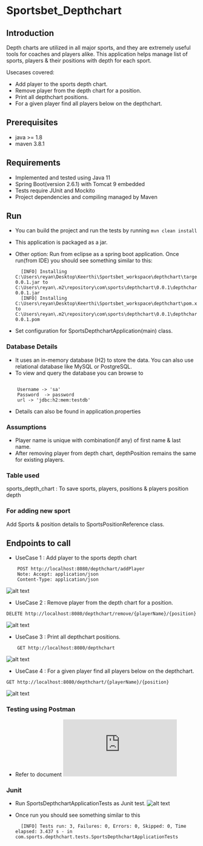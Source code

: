 # Sportsbet_Depthchart

## Introduction
Depth charts are utilized in all major sports, and they are extremely useful tools for coaches and players alike. This application helps manage list of sports, players & their positions with depth for each sport. 

Usecases covered:
* Add player to the sports depth chart.
* Remove player from the depth chart for a position.
* Print all depthchart positions.
* For a given player find all players below on the depthchart.

## Prerequisites
* java >= 1.8
* maven 3.8.1

## Requirements
* Implemented and tested using Java 11
* Spring Boot(version 2.6.1) with Tomcat 9 embedded
* Tests require JUnit and Mockito
* Project dependencies and compiling managed by Maven

## Run
* You can build the project and run the tests by running ```mvn clean install```
* This application is packaged as a jar.
* Other option: Run from eclipse as a spring boot application.
Once run(from IDE) you should see something similar to this:

		[INFO] Installing C:\Users\reyan\Desktop\Keerthi\Sportsbet_workspace\depthchart\target\depthchart-0.0.1.jar to C:\Users\reyan\.m2\repository\com\sports\depthchart\0.0.1\depthchart-0.0.1.jar
		[INFO] Installing C:\Users\reyan\Desktop\Keerthi\Sportsbet_workspace\depthchart\pom.xml to C:\Users\reyan\.m2\repository\com\sports\depthchart\0.0.1\depthchart-0.0.1.pom 
* Set configuration for SportsDepthchartApplication(main) class. 

### Database Details
* It uses an in-memory database (H2) to store the data. You can also use relational database like MySQL or PostgreSQL.
* To view and query the database you can browse to 

```http://localhost:8090/h2-console 

	Username -> 'sa'
	Password  -> password 
	url -> 'jdbc:h2:mem:testdb' 
```
* Details can also be found in application.properties

### Assumptions
* Player name is unique with combination(if any) of first name & last name.
* After removing player from depth chart, depthPosition remains the same for existing players.

### Table used
sports_depth_chart : To save sports, players, positions & players position depth

### For adding new sport
 Add Sports & position details to SportsPositionReference class.
 
## Endpoints to call

* UseCase 1 : Add player to the sports depth chart
```	
	POST http://localhost:8080/depthchart/addPlayer	
	Note: Accept: application/json
	Content-Type: application/json
```
![alt text](https://github.com/Gka1102/Sportsbet_Depthchart/blob/main/Testing_Images/PUT_addPlayer.PNG?raw=true)

* UseCase 2 : Remove player from the depth chart for a position. 

```
DELETE http://localhost:8080/depthchart/remove/{playerName}/{position}
```
![alt text](https://github.com/Gka1102/Sportsbet_Depthchart/blob/main/Testing_Images/DELETE_removePlayer.PNG?raw=true)

* UseCase 3 : Print all depthchart positions.
```	
	GET http://localhost:8080/depthchart
```
![alt text](https://github.com/Gka1102/Sportsbet_Depthchart/blob/main/Testing_Images/GET_fullDepthChart.PNG?raw=true)

* UseCase 4 : For a given player find all players below on the depthchart.

```
GET http://localhost:8080/depthchart/{playerName}/{position}
```
![alt text](https://github.com/Gka1102/Sportsbet_Depthchart/blob/main/Testing_Images/GET_playerUnderDepth.PNG?raw=true)

### Testing using Postman
* Refer to document ![Sports_depthchart.postman_collection.json](https://github.com/Gka1102/Sportsbet_Depthchart/blob/main/Sports_depthchart.postman_collection.json?raw=true) 

### Junit
* Run SportsDepthchartApplicationTests as Junit test. 
![alt text](https://github.com/Gka1102/Sportsbet_Depthchart/blob/main/Testing_Images/Junit.PNG?raw=true)
* Once run you should see something similar to this

		[INFO] Tests run: 3, Failures: 0, Errors: 0, Skipped: 0, Time elapsed: 3.437 s - in com.sports.depthchart.tests.SportsDepthchartApplicationTests
		



